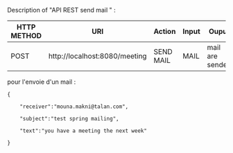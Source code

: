 ﻿
Description of "API REST send mail " :

 
HTTP METHOD	     | URI | Action | Input | Ouput
| -------------- | ----| ------ | ----- |-----|
| POST | http://localhost:8080/meeting | SEND MAIL  | MAIL | mail are sended |


pour l'envoie d'un mail  :
```
{

	"receiver":"mouna.makni@talan.com",

	"subject":"test spring mailing",

	"text":"you have a meeting the next week"

}
```